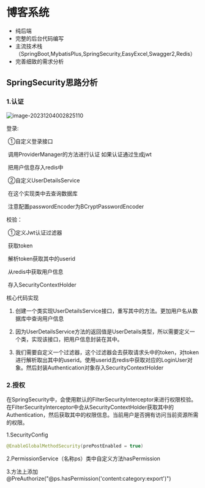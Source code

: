 # 博客系统

* 纯后端
* 完整的后台代码编写
* 主流技术栈（SpringBoot,MybatisPlus,SpringSecurity,EasyExcel,Swagger2,Redis）
* 完善细致的需求分析



## SpringSecurity思路分析

### 1.认证

![image-20231204002825110](C:\Users\84799\IdeaProjects\SGBlog\img\image-20231204002825110.png)

登录:

​	①自定义登录接口  

​				调用ProviderManager的方法进行认证 如果认证通过生成jwt

​				把用户信息存入redis中

​	②自定义UserDetailsService 

​				在这个实现类中去查询数据库

​	注意配置passwordEncoder为BCryptPasswordEncoder

校验：

​	①定义Jwt认证过滤器

​				获取token

​				解析token获取其中的userid

​				从redis中获取用户信息

​				存入SecurityContextHolder

核心代码实现

1. 创建一个类实现UserDetailsService接口，重写其中的方法。更加用户名从数据库中查询用户信息

2. 因为UserDetailsService方法的返回值是UserDetails类型，所以需要定义一个类，实现该接口，把用户信息封装在其中。
3. 我们需要自定义一个过滤器，这个过滤器会去获取请求头中的token，对token进行解析取出其中的userid。使用userid去redis中获取对应的LoginUser对象。然后封装Authentication对象存入SecurityContextHolder

### 2.授权

在SpringSecurity中，会使用默认的FilterSecurityInterceptor来进行权限校验。在FilterSecurityInterceptor中会从SecurityContextHolder获取其中的Authentication，然后获取其中的权限信息。当前用户是否拥有访问当前资源所需的权限。

1.SecurityConfig

~~~~java
@EnableGlobalMethodSecurity(prePostEnabled = true)
~~~~

2.PermissionService（名称ps）类中自定义方法hasPermission

3.方法上添加@PreAuthorize("@ps.hasPermission('content:category:export')")
